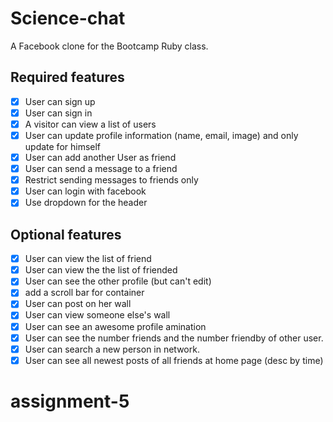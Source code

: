 # Science-chat

A Facebook clone for the Bootcamp Ruby class.


## Required features

- [x] User can sign up
- [x] User can sign in
- [x] A visitor can view a list of users
- [X] User can update profile information (name, email, image) and only update for himself
- [X] User can add another User as friend
- [X] User can send a message to a friend
- [X] Restrict sending messages to friends only
- [X] User can login with facebook
- [x] Use dropdown for the header

## Optional features
- [x] User can view the list of friend
- [x] User can view the the list of friended
- [x] User can see the other profile (but can't edit)
- [x] add a scroll bar for container
- [x] User can post on her wall
- [x] User can view someone else's wall
- [x] User can see an awesome profile amination
- [x] User can see the number friends and the number friendby of other user.
- [x] User can search a new person in network.
- [x] User can see all newest posts of all friends at home page (desc by time)
# assignment-5
